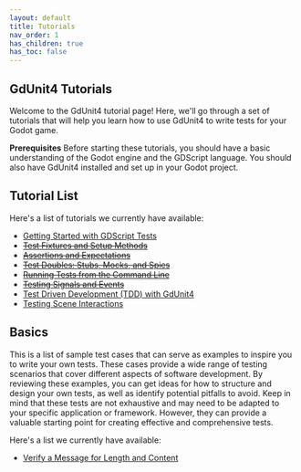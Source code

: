 ```yaml
---
layout: default
title: Tutorials
nav_order: 1
has_children: true
has_toc: false
---
```


## GdUnit4 Tutorials

Welcome to the GdUnit4 tutorial page! Here, we'll go through a set of tutorials that will help you learn how to use GdUnit4 to write tests for your Godot game.

**Prerequisites**
Before starting these tutorials, you should have a basic understanding of the Godot engine and the GDScript language. You should also have GdUnit4 installed
and set up in your Godot project.

## Tutorial List

Here's a list of tutorials we currently have available:<br>

* [Getting Started with GDScript Tests]({{site.baseurl}}/first_steps/getting-started/#create-your-first-test)<br>
* [~~Test Fixtures and Setup Methods~~]({{site.baseurl}}/tutorials/index/#tutorial-list)<br>
* [~~Assertions and Expectations~~]({{site.baseurl}}/tutorials/index/#tutorial-list)<br>
* [~~Test Doubles: Stubs, Mocks, and Spies~~]({{site.baseurl}}/tutorials/index/#tutorial-list)<br>
* [~~Running Tests from the Command Line~~]({{site.baseurl}}/tutorials/index/#tutorial-list)<br>
* [~~Testing Signals and Events~~]({{site.baseurl}}/tutorials/index/#tutorial-list)<br>
* [Test Driven Development (TDD) with GdUnit4]({{site.baseurl}}/tutorials/tdd/#test-driven-development-tdd-with-gdunit4)<br>
* [Testing Scene Interactions]({{site.baseurl}}/tutorials/scenerunner_examples/#testing-scene-interactions)<br>

## Basics

This is a list of sample test cases that can serve as examples to inspire you to write your own tests.
These cases provide a wide range of testing scenarios that cover different aspects of software development.
By reviewing these examples, you can get ideas for how to structure and design your own tests, as well as identify potential pitfalls to avoid.
Keep in mind that these tests are not exhaustive and may need to be adapted to your specific application or framework.
However, they can provide a valuable starting point for creating effective and comprehensive tests.

Here's a list we currently have available:<br>

* [Verify a Message for Length and Content]({{site.baseurl}}/tutorials/tutorial_basics/#verify-a-message-for-length-and-content)<br>
